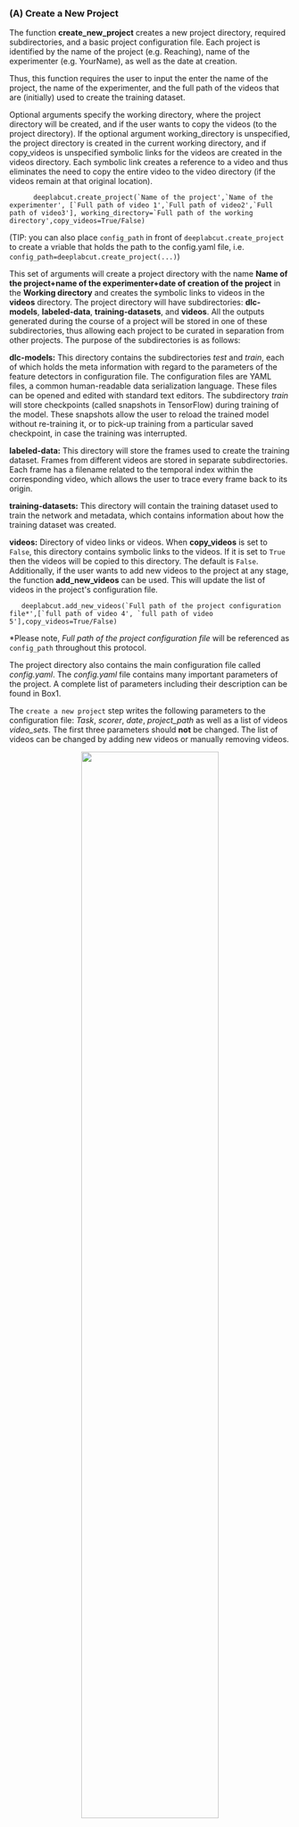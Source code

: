 ### (A) Create a New Project


The function **create\_new\_project** creates a new project directory, required subdirectories, and a basic project configuration file. Each project is identified by the name of the project (e.g. Reaching), name of the experimenter (e.g. YourName), as well as the date at creation.

Thus, this function requires the user to input the enter the name of the project, the name of the experimenter, and the full path of the videos that are (initially) used to create the training dataset.  

Optional arguments specify the working directory, where the project directory will be created, and if the user wants to copy the videos (to the project directory). If the optional argument working\_directory is unspecified, the project directory is created in the current working directory, and if copy\_videos is unspecified symbolic links for the videos are created in the videos directory. Each symbolic link creates a reference to a video and thus eliminates the need to copy the entire video to the video directory (if the videos remain at that original location). 


          deeplabcut.create_project(`Name of the project',`Name of the experimenter', [`Full path of video 1',`Full path of video2',`Full path of video3'], working_directory=`Full path of the working directory',copy_videos=True/False) 
          
 (TIP: you can also place ``config_path`` in front of ``deeplabcut.create_project`` to create a vriable that holds the path to the config.yaml file, i.e. ``config_path=deeplabcut.create_project(...)``)

This set of arguments will create a project directory with the name **Name of the project+name of the experimenter+date of creation of the project** in the **Working directory** and creates the symbolic links to videos in the **videos** directory. The project directory will have subdirectories: **dlc-models**, **labeled-data**, **training-datasets**, and **videos**.  All the outputs generated during the course of a project will be stored in one of these subdirectories, thus allowing each project to be curated in separation from other projects. The purpose of the subdirectories is as follows:

**dlc-models:** This directory contains the subdirectories *test* and *train*, each of which holds the meta information with regard to the parameters of the feature detectors in configuration file. The configuration files are YAML files, a common human-readable data serialization language. These files can be opened and edited with standard text editors. The subdirectory *train* will store checkpoints (called snapshots in TensorFlow) during training of the model. These snapshots allow the user to reload the trained model without re-training it, or to pick-up training from a particular saved checkpoint, in case the training was interrupted.

**labeled-data:** This directory will store the frames used to create the training dataset. Frames from different videos are stored in separate subdirectories. Each frame has a filename related to the temporal index within the corresponding video, which allows the user to trace every frame back to its origin.

**training-datasets:**  This directory will contain the training dataset used to train the network and metadata, which contains information about how the training dataset was created.  

**videos:** Directory of video links or videos. When **copy\_videos** is set to ``False``, this directory contains symbolic links to the videos. If it is set to ``True`` then the videos will be copied to this directory. The default is ``False``. Additionally, if the user wants to add new videos to the project at any stage, the function **add\_new\_videos** can be used. This will update the list of videos in the project's configuration file. 

       deeplabcut.add_new_videos(`Full path of the project configuration file*',[`full path of video 4', `full path of video 5'],copy_videos=True/False)

*Please note, *Full path of the project configuration file* will be referenced as ``config_path`` throughout this protocol.

The project directory also contains the main configuration file called *config.yaml*. The *config.yaml* file contains many important parameters of the project. A complete list of parameters including their description can be found in Box1. 

The ``create a new project`` step writes the following parameters to the configuration file: *Task*, *scorer*, *date*, *project\_path* as well as a list of videos *video\_sets*. The first three parameters should **not** be changed. The list of videos can be changed by adding new videos or manually removing videos.

<p align="center">
<img src="/docs/images/Box1.png" width="70%">
</p>

### (B) Configure the Project

Next, open the **config.yaml** file, which was created during  **create\_new\_project**. You can edit this file in any text editor.  Familiarize yourself with the meaning of the parameters (Box 1). You can edit various parameters, in particular add the list of *bodyparts* (or points of interest) that you want to track. For the next data selection step *numframes2pick*, *start*, *stop*, *x1, x2, y1, y2* and *cropping* are of major importance.

 # (C) Data Selection
 
CRITICAL: A good training dataset should consist of a sufficient number of frames that capture the
full breadth of the behavior. This implies to select the frames from different (behavioral) sessions and different animals,
if those vary substantially (to train an invariant, robust feature detector). Thus, a good training dataset should reflect
the diversity of the behavior with respect to postures, luminance conditions, background conditions, animal identities,
etc. of the data that will be analyzed. For the behaviors we have tested so far, a data set of 100−200 frames gave good
results [11]. However, depending on the required accuracy and the nature of the scene statistics, more or less frames
might be necessary to create the training data set. Ultimately, in order to scale up the analysis to large collections
of videos with perhaps unexpected conditions, one can also refine the data set in an adaptive way (see refinement below).

The function extract_frames extracts the random frames from all the videos in the project configuration file in
order to create a training dataset. The extracted frames from all the videos are stored in a separate subdirectory
named after the video file’s name under the ‘labeled-data’. This function also has various parameters that might be
useful based on the user’s need.

          deeplabcut.extract_frames(‘config_path’,‘automatic/manual’,‘uniform/kmeans’, crop=True/False, checkcropping=True)

CRITICAL POINT: It is advisable to keep the frame size small, as large frames increase the training and
inference time. The cropping parameters for each video can be provided in the config.yaml file (and see below).
When running the function extract_frames, if the parameter crop=True and checkcropping=True, then it will crop
the frames to the size provided in the config.yaml file, and the user can first check the bounding box of the cropping.
Upon calling extract_frames a image will pop up with a red bounding box based on the crop parameters so that
the user can check those parameters. Once the user closes the pop-up window, they will be asked if the cropping is
correct. If yes, then the frames are extracted accordingly. If not, the cropping parameters can be iteratively adjusted
based on this graphical feedback before proceeding.

The provided function either selects frames from the videos in a randomly and temporally uniformly distributed
way (uniform), by clustering based on visual appearance (k-means), or by manual selection. Random
selection of frames works best for behaviors where the postures vary across the whole video. However, some behaviors
might be sparse, as in the case of reaching where the reach and pull are very fast and the mouse is not moving much
between trials. In such a case, the function that allows selecting frames based on k-means derived quantization would
be useful. If the user chooses to use k-means as a method to cluster the frames, then this function downsamples the
video and clusters the frames using k-means, where each frame is treated as a vector. Frames from different clusters
are then selected. This procedure makes sure that the frames look different. However, on large and long videos, this
code is slow due to computational complexity.

CRITICAL POINT: It is advisable to extract frames from a period of the video that contains interesting
behaviors, and not extract the frames across the whole video. This can be achieved by using the start and stop
parameters in the config.yaml file. Also, the user can change the number of frames to extract from each video using
the numframes2extract in the config.yaml file.

However, picking frames is highly dependent on the data and the behavior being studied. Therefore, it is hard to
provide all purpose code that extracts frames to create a good training dataset for every behavior and animal. If the user feels specific frames are lacking, they can extract hand selected frames of interest using the interactive GUI
provided along with the toolbox. This can be launched by using:

          >> deeplabcut.extract_frames(‘config_path’,‘manual’)
          
The user can use the *Load Video* button to load one of the videos in the project configuration file, use the scroll
bar to navigate across the video and *Grab a Frame* to extract the frame. The user can also look at the extracted
frames and e.g. delete frames (from the directory) that are too similar before re-loading the set and then manually
annotating them.

### (D) Label Frames

The toolbox provides a function **label_frames** which helps the user to easily label all the extracted frames using
an interactive graphical user interface (GUI). The user should have already named the body parts to label (points of
interest) in the project’s configuration file by providing a list. The following command invokes the labeling toolbox.

          >> deeplabcut.label_frames(‘config_path’)
          
The user needs to use the *Load Frames* button to select the directory which stores the extracted frames from one of
the videos. Subsequently, the user can use one of the radio buttons (top right) to select a body part to label. The
label will be plotted as a dot in a unique color (see Figure 4 for more details).

CRITICAL POINT: It is recommended to finalize the position of the selected label before changing the dot
size for the next labels.

The user is free to move around the body part and once satisfied with its position, can select another radio button
(in the top right) to switch to the respective body part. Once the user starts labeling a subsequent body part,
preceding labels of the body parts can no longer be moved. The user can skip a body part if it is not visible. Once all the visible body parts are labeled, then the user can use ‘Next Frame’ to load the following frame. The user needs
to save the labels after all the frames from one of the videos are labeled by clicking the save button at the bottom
right. Saving the labels will create a labeled dataset for each video in a hierarchical data file format (HDF) in the
subdirectory corresponding to the particular video in **labeled-data**.

CRITICAL POINT: It is advisable to consistently label similar spots (e.g. on a wrist that is very large, try
to label the same location). In general, invisible or occluded points should not be labeled by the user. They can
simply be skipped by not applying the label anywhere on the frame.

OPTIONAL: In an event of adding more labels to the existing labeled dataset, the user need to append the new
labels to the bodyparts in the config.yaml file. Thereafter, the user can call the function **label_frames** and check
the left lower tick box, *Add new labels to existing dataset?* before loading the frames. Saving the labels after all the
images are labelled will append the new labels to the existing labeled dataset.

###  (E) Check Annotated Frames

OPTIONAL: Checking if the labels were created and stored correctly is beneficial for training, since labeling
is one of the most critical parts for creating the training dataset. The DeepLabCut toolbox provides a function
‘check_labels’ to do so. It is used as follows:

          >> deeplabcut.check_labels(‘config_path’)
          
For each video directory in labeled-data this function creates a subdirectory with **labeled** as a suffix. Those directories contain the frames plotted with the annotated body parts. The user can double check if the body parts are labeled correctly. If they are not correct, the user can call the refinement GUI (see below, and check the tick box for ``adjust original labels`` to adjust the location of the labels).

### (F) Create Training Dataset

Combining the labeled datasets from all the videos and splitting them will create train and test datasets. The
training data will be used to train the network, while the test data set will be used for evaluating the network. The
function **create_training_dataset** performs those steps.

          >> deeplabcut.create_training_dataset(‘config_path’,num_shuffles=1)
          
The set of arguments in the function will shuffle the combined labeled dataset and split it to create train and test
sets. The subdirectory with suffix ``iteration#`` under the directory **training-datasets** stores the dataset and meta
information, where the ``#`` is the value of ``iteration`` variable stored in the project’s configuration file (this number
keeps track of how often the dataset was refined).

OPTIONAL: If the user wishes to benchmark the performance of the DeepLabCut, they can create multiple
training datasets by specifying an integer value to the num_shuffles.

Each iteration of the creation of a training dataset, will create a ``.mat`` file, which is used by the feature detectors
and a ``.pickle`` file which contains the meta information about the training dataset. This also creates two subdirectories
within **dlc-models** called ``test`` and ``train``, and these each have a configuration file called pose_cfg.yaml.
Specifically, the user can edit the **pose_cfg.yaml** within the train subdirectory before starting the training. These
configuration files contain meta information with regard to the parameters of the feature detectors. Key parameters
are listed in Box 2.

<p align="center">
<img src="/docs/images/Box2.png" width="70%">
</p>

###  (G) Train The Network

Timing: The time required to train the network mainly depends on the frame size of the dataset and the
computer hardware. On a NVIDIA GeForce GTX 1080 Ti GPU, it takes ≈ 6 hrs to train the network for at least
200,000 iterations. On the CPU, it will take several days to train for the same number of iterations on the same
training dataset.

The function ‘train_network’ helps the user in training the network. It is used as follows:

                    >> deeplabcut.train_network(‘config_path’,shuffle=1)
                    
The set of arguments in the function starts training the network for the dataset created for one specific shuffle.

Example parameters that one can call:

                    train_network(config_path,shuffle=1,trainingsetindex=0,gputouse=None,max_snapshots_to_keep=5,autotune=False,displayiters=None,saveiters=None)

By default, the pre-trained ResNet network is not provided in the DeepLabCut toolbox (as it has around 100MB).
However, if not previously downloaded from the TensorFlow model weights, it will be downloaded and stored in
a subdirectory *pre-trained* under the subdirectory *models* in *Pose_Estimation_Tensorflow*. At user specified
iterations during training checkpoints are stored in the subdirectory *train* under the respective iteration directory.
If the user wishes to restart the training at a specific checkpoint they can specify the full path of the checkpoint to
the variable ``init_weights`` in the **pose_cfg.yaml** file under the *train* subdirectory (see Box 2).

CRITICAL POINT: It is recommended to train for thousands of iterations until the loss plateaus (typically
 around **200,000**). The variables ``display_iters`` and ``save_iters`` in the **pose_cfg.yaml** file allows the user to alter how often the loss is displayed and how often the weights are stored.
  
**Important Parameters:** 

    config : string
        Full path of the config.yaml file as a string.

    shuffle: int, optional
        Integer value specifying the shuffle index to select for training. Default is set to 1

    trainingsetindex: int, optional
        Integer specifying which TrainingsetFraction to use. By default the first (note that TrainingFraction is a list in config.yaml).
    
    gputouse: int, optional. Natural number indicating the number of your GPU (see number in nvidia-smi). If you do not have a GPU put None.
    See: https://nvidia.custhelp.com/app/answers/detail/a_id/3751/~/useful-nvidia-smi-queries
   
**Additional parameters:**
    
    max_snapshots_to_keep: int, or None. Sets how many snapshots are kept, i.e. states of the trained network. Every savinginteration many times 
    a snapshot is stored, however only the last max_snapshots_to_keep many are kept! If you change this to None, then all are kept. 
    See: https://github.com/AlexEMG/DeepLabCut/issues/8#issuecomment-387404835
    
    autotune: property of TensorFlow, somehow faster if 'false' (as Eldar found out, see https://github.com/tensorflow/tensorflow/issues/13317). Default: False
    
    displayiters: this variable is actually set in pose_config.yaml. However, you can overwrite it with this hack. Don't use this regularly, just if you are too lazy to dig out 
    the pose_config.yaml file for the corresponding project. If None, the value from there is used, otherwise it is overwritten! Default: None
    
    saveiters: this variable is actually set in pose_config.yaml. However, you can overwrite it with this hack. Don't use this regularly, just if you are too lazy to dig out 
    the pose_config.yaml file for the corresponding project. If None, the value from there is used, otherwise it is overwritten! Default: None

### (H) Evaluate the Trained Network

It is important to evaluate the performance of the trained network. This performance is measured by computing
the mean average Euclidean error (MAE; which is proportional to the average root mean square error) between the
manual labels and the ones predicted by DeepLabCut. The MAE is saved as a comma separated file and displayed
for all pairs and only likely pairs (>p-cutoff). This helps to exclude, for example, occluded body parts. One of the
strengths of DeepLabCut is that due to the probabilistic output of the scoremap, it can, if sufficiently trained, also
reliably report if a body part is visible in a given frame. (see discussions of finger tips in reaching and the Drosophila
legs during 3D behavior in [11]). The evaluation results are computed by typing:

          >> deeplabcut.evaluate_network(‘config_path’,shuffle=[1], plotting=True)

Setting ``plotting`` to true plots all the testing and training frames with the manual and predicted labels. The user
should visually check the labeled test (and training) images that are created in the ‘evaluation-results’ directory.
Ideally, DeepLabCut labeled unseen (test images) according to the user’s required accuracy, and the average train
and test errors are comparable (good generalization). What (numerically) comprises an acceptable MAE depends on
many factors (including the size of the tracked body parts, the labeling variability, etc.). Note that the test error can
also be larger than the training error due to human variability (in labeling, see Figure 2 in Mathis et al, Nature Neuroscience 2018).

The plots can be customized by editing the **config.yaml** file (i.e. the colormap, scale, marker size (dotsize), and
transparency of labels (alphavalue) can be modified). By default each body part is plotted in a different color
(governed by the colormap) and the plot labels indicate their source. Note that by default the human labels are
plotted as plus (‘+’), DeepLabCut’s predictions either as ‘.’ (for confident predictions with likelihood > p-cutoff) and
’x’ for (likelihood <= p-cutoff). 

The evaluation results for each shuffle of the training dataset are stored in a unique subdirectory in a newly created
directory ‘evaluation-results’ in the project directory. The user can visually inspect if the distance between the labeled
and the predicted body parts is acceptable. In the event of benchmarking with different shuffles of same training
dataset, the user can provide multiple shuffle indices to evaluate the corresponding network. If the generalization is
not sufficient, the user might want to:

• check if the labels were imported correctly, i.e. invisible points are not labeled and the points of interest are
labeled accurately 

• make sure that the loss has already converged 

• consider labeling additional images and make another iteration of the training data set 


### (I) Video Analysis and Plotting Results

The trained network can be used to analyze new videos. The user needs to first choose a checkpoint with the best
evaluation results for analyzing the videos. In this case, the user can enter the corresponding index of the checkpoint
to the variable snapshotindex in the config.yaml file. By default, the most recent checkpoint (i.e. last) is used for
analyzing the video. Then, a new video can be analyzed by typing:

          >> deeplabcut.analyze_videos(‘config_path’,[‘/analysis/project/videos/reachingvideo1.avi’],shuffle=1, save_as_csv=True)
          
The labels are stored in a [MultiIndex Pandas Array](http://pandas.pydata.org), which contains the name
of the network, body part name, (x, y) label position in pixels, and the likelihood for each frame per body part. These
arrays are stored in an efficient Hierarchical Data Format (HDF) in the same directory, where the video is stored.
However, if the flag ``save_as_csv`` is set to ``True``, the data can also be exported in comma-separated values format
(.csv), which in turn can be imported in many programs, such as MATLAB, R, Prism, etc.; This flag is set to ``False``
by default.

Additionally, the toolbox provides a function to create labeled videos based on the extracted poses by plotting the
labels on top of the frame and creating a video. One can use it as follows to create multiple labeled videos:

          >> deeplabcut.create_labeled_video(‘config_path’,[‘/analysis/project/videos/reachingvideo1.avi’,‘/analysis/project/videos/reachingvideo2.avi’])
          
This function has various parameters, in particular the user can set the ``colormap``, the ``dotsize``, and ``alphavalue`` of the labels in **config.yaml** file.

The plotting components of this toolbox utilizes matplotlib therefore these plots can easily be customized by
the end user. We also provide a function to plot the trajectory of the extracted poses across the analyzed video, which
can be called by typing:

          >> deeplabcut.plot_trajectories(‘config_path’,[‘/analysis/project/videos/reachingvideo1.avi’])
          
### (J) Refinement: Extract Outlier Frames

While DeepLabCut typically generalizes well across datasets, one might want to optimize its performance in various,
perhaps unexpected, situations. For generalization to large data sets, images with insufficient labeling performance
can be extracted, manually corrected by adjusting the labels to increase the training set and iteratively improve the
feature detectors. Such an active learning framework can be used to achieve a predefined level of confidence for all
images with minimal labeling cost (discussed in Mathis et al 2018). Then, due to the large capacity of the neural network that underlies the feature detectors, one can continue training the network with these additional examples. One does not
necessarily need to correct all errors as common errors could be eliminated by relabeling a few examples and then
re-training. A priori, given that there is no ground truth data for analyzed videos, it is challenging to find putative
“outlier frames”. However, one can use heuristics such as the continuity of body part trajectories, to identify images
where the decoder might make large errors. We provide various frame-selection methods for this purpose. In particular
the user can:

• select frames if the likelihood of a particular or all body parts lies below *pbound* (note this could also be due to
occlusions rather then errors).

• select frames where a particular body part or all body parts jumped more than *\uf* pixels from the last frame.

• select frames if the predicted body part location deviates from a state-space model fit to the time series
of individual body parts. Specifically, this method fits an Auto Regressive Integrated Moving Average (ARIMA)
model to the time series for each body part. Thereby each body part detection with a likelihood smaller than
pbound is treated as missing data.  Putative outlier frames are then identified as time points, where the average body part estimates are at least *\uf* pixel away from the fits. The parameters of this method are *\uf*, *pbound*, the ARIMA parameters as well as the list of body parts to average over (can also be ``all``).

All this can be done for a specific video by typing:

          >> deeplabcut.extract_outlier_frames(‘config_path’,[‘videofile_path’])
          
In general, depending on the parameters, these methods might return much more frames than the user wants to
extract (``numframes2pick``). Thus, this list is then used to select outlier frames either by randomly sampling from this
list (``uniform``) or by performing ``k-means`` clustering on the corresponding frames. Furthermore, before this second selection happens, the user is informed about the amount of frames satisfying the criteria and asked if the selection should proceed. This step allows the user to perhaps change the parameters of the frame-selection heuristics first. The user can run the extract_outlier_frames iteratively, and (even) extract additional frames from the same video. Once enough outlier frames are extracted the refinement GUI can be used to adjust the labels based on user feedback (see below).

 # (K) Refine Labels: Augmentation of the Training Dataset
 
 Based on the performance of DeepLabCut, four scenarios are possible:
 
(A) Visible body part with accurate DeepLabCut prediction. These labels do not need any modifications.

(B) Visible body part but wrong DeepLabCut prediction. Move the label’s location to the actual position of the
body part.

(C) Invisible, occluded body part. Remove the predicted label by DeepLabCut with a right click. Every predicted
label is shown, even when DeepLabCut is uncertain. This is necessary, so that the user can potentially move
the predicted label. However, to help the user to remove all invisible body parts the low-likelihood predictions
are shown as open circles (rather than disks).

(D) Invalid images: In an unlikely event that there are any invalid images, the user should remove such an image
and their corresponding predictions, if any. Here, the GUI will prompt the user to remove an image identified
as invalid.

The labels for extracted putative outlier frames can be refined by opening the GUI:

          >> deeplabcut.refine_labels(‘config_path’)
          
This will launch a GUI where the user can refine the labels (Figure 6). Use the ‘Load Labels’ button to select one
of the subdirectories, where the extracted frames are stored. Every label will be identified by a unique color. For
better chances to identify the low-confidence labels, specify the threshold of the likelihood. This changes the body
parts with likelihood below this threshold to appear as circles and the ones above as solid disks while retaining the
same color scheme. Next, to adjust the position of the label, hover the mouse over the labels to identify the specific
body part, left click and drag it to a different location. To delete a specific label, right click on the label (once a label is deleted, it cannot be retrieved).

After correcting the labels for all the frames in each of the subdirectories, the users should merge the data set to
create a new dataset. In this step the iteration parameter in the config.yaml file is automatically updated.

          >> deeplabcut.merge_datasets(‘config_path’)

Once the dataset is merged, the user can test if the merging process was successful by plotting all the labels (Step E).
Next, with this expanded training set the user can now create a novel training set and train the network as described
in Steps F and G. The training dataset will be stored in the same place as before but under a different ``iteration #``
subdirectory, where the ``#`` is the new value of ``iteration`` variable stored in the project’s configuration file (this is
automatically done).

If after training the network generalizes well to the data, proceed to analyze new videos. Otherwise, consider labeling more data.

### Jupyter Notebooks for Demonstration of the DeepLabCut Work-flow

We also provide two Jupyter notebooks for using DeepLabCut on both a pre-labeled dataset, and on the end user’s
own dataset. Firstly, we prepared an interactive Jupyter notebook called run_yourowndata.ipynb that can serve as a
template for the user to develop a project. Furthermore, we provide a notebook for an already started project with
labeled data. The example project, named as Reaching-Mackenzie-2018-08-30 consists of a project configuration file
with default parameters and 20 images, which are cropped around the region of interest as an example dataset. These
images are extracted from a video, which was recorded in a study of skilled motor control in mice. Some example
labels for these images are also provided. See more details [here](/examples).
